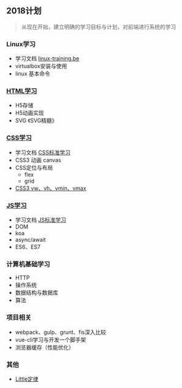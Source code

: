 ## 2018计划

> 从现在开始，建立明确的学习目标与计划，对前端进行系统的学习

### Linux学习
 - 学习文档 [linux-training.be](http://linux-training.be/index.php?nav=fundamentals)
 - virtualbox安装与使用
 - linux 基本命令

### [HTML学习](HTML)
 - H5存储
 - H5动画实现
 - SVG 《SVG精髓》

### [CSS学习](CSS)
 - 学习文档 [CSS标准学习](https://www.w3.org/TR/2011/REC-CSS2-20110607/#minitoc)
 - CSS3 动画 canvas
 - CSS定位与布局 
    - flex
    - grid
 - [CSS3 vw、vh、vmin、vmax](css/VwVh.md)
 


### [JS学习](JS)
 - 学习文档 [JS标准学习](http://wiki.n.miui.com/pages/viewpage.action?pageId=12786083)
 - DOM
 - koa 
 - async/await
 - ES6、ES7

### 计算机基础学习
 - HTTP
 - 操作系统
 - 数据结构与数据库
 - 算法
 
### 项目相关
  - webpack、gulp、grunt、fis深入比较
  - vue-cli学习与开发一个脚手架
  - 浏览器缓存（性能优化）

### 其他
  - [Little定律](Little.md)
